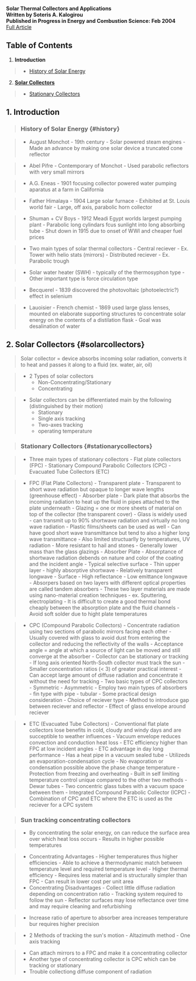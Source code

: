 __Solar Thermal Collectors and Applications__  
__Written by Soteris A. Kalogirou__  
__Published in Progress in Energy and Combustion Science: Feb 2004__  
<a
href="https://eva.fing.edu.uy/pluginfile.php/55828/mod_resource/content/1/kalogiru.pdf"
target="_blank">Full Article</a>

## Table of Contents

1. __Introduction__

> - [History of Solar Energy](#history)

2. [__Solar Collectors__](#solarcollectors)

> - [Stationary Collectors](#stationarycollectors)


## 1. Introduction

> ### History of Solar Energy {#history}

> - August Monchot - 19th century
>       - Solar powered steam engines
>       - Made an advance by making one solar device a truncated cone reflector

> - Abel Pifre - Contemporary of Monchot
>       - Used parabolic reflectors with very small mirrors

> - A.G. Eneas
>       - 1901 focusing collector powered water pumping aparatus at a farm in
          California

> - Father Himalaya
>       - 1904 Large solar furnace
>           - Exhibited at St. Louis world fair
>           - Large, off axis, parabolic horn collector

> - Shuman + CV Boys
>       - 1912 Meadi Egypt worlds largest pumping plant
>           - Parabolic long cylindars fcus sunlight into long absorbing tube
>           - Shut down in 1915 due to onset of WWI and cheaper fuel prices

> - Two main types of solar thermal collectors
>       - Central reciever
>           - Ex. Tower with helio stats (mirrors)
>       - Distributed reciever
>           - Ex. Parabolic trough

> - Solar water heater (SWH)
>       - typically of the thermosyphon type
>       - Other important type is force circulation type

> - Becquerel
>       - 1839 discovered the photovoltaic (photoelectric?) effect in selenium

> - Lauoisier
>       - French chemist
>       - 1869 used large glass lenses, mounted on elaborate supporting
          structures to concentrate solar energy on the contents of a
          distilation flask
>           - Goal was desalination of water

## 2. Solar Collectors {#solarcollectors}

> Solar collector = device absorbs incoming solar radiation, converts it to
  heat and passes it along to a fluid (ex. water, air, oil)

> - 2 Types of solar collectors
>     - Non-Concentrating/Stationary
>     - Concentrating

> - Solar collectors can be differentiated main by the following
    (distinguished by their motion)
>     - Stationary
>     - Single axis tracking
>     - Two-axes tracking
>     - operating temperature

> ### Stationary Collectors {#stationarycollectors}

> - Three main types of stationary collectors
>       - Flat plate collectors (FPC)
>       - Stationary Compound Parabolic Collectors (CPC)
>       - Evacuated Tube Collectors (ETC)

> - FPC (Flat Plate Collectors)
>       - Transparent plate
>           - Transparent to short wave radiation but opaque to longer wave
              lengths (greenhouse effect)
>       - Absorber plate
>           - Dark plate that absorbs the incoming radiation to heat up the
              fluid in pipes attached to the plate underneath
>       - Glazing = one or more sheets of material on top of the collector (the
          transparent cover)
>           - Glass is widely used
>               - can transmit up to 90% shortwave radiation and virtually no
                  long wave radiation
>           - Plastic films/sheets can be used as well
>               - Can have good short wave transmittance but tend to also a
                  higher long wave transmittance
>               - Also limited structuarlly by temperatures, UV radiation
>               - More resistant to hail and stones
>               - Generally lower mass than the glass glazings
>       - Absorber Plate
>           - Absorptance of shortwave radiation debends on nature and color of
              the coating and the incident angle
>           - Typical selective surface
>               - Thin upper layer
>                   - highly absorptive shortwave
>                   - Relatively transparent longwave
>               - Surface
>                   - High reflectance
>                   - Low emittance longwave
>           - Absorpers based on two layers with different optical properties
              are called tandem absorbers
>           - These two layer materials are made using nano-material creation
              techniques
>               - ex. Sputtering, electroplating
>           - It is difficult to create a good thermal bond cheaply between the
              absorption plate and the fluid channels
>               - Avoid soft solder due to hight plate temperatures

> - CPC (Compound Parabolic Collectors)
>       - Concentrate radiation using two sections of parabolic mirrors facing
          each other
>       - Usually covered with glass to avoid dust from entering the collector
          and reducing the reflectivity of the walls
>       - Acceptance angle = angle at which a source of light can be moved and
          still converge at the absorber
>       - Collector can be stationary or tracking
>           - If long axis oriented North-South collector must track the sun
>       - Smaller concentration ratios (< 3) of greater practical interest
>           - Can accept large amount of diffuse radiation and concentrate it
              without the need for tracking
>       - Two basic types of CPC collectors
>           - Symmetric
>           - Asymmetric
>       - Employ two main types of absorbers
>           - fin type with pipe
>           - tubular
>       - Some practical design consideration
>           - Choice of reciever type
>           - Method to introduce gap between reciever and reflector
>           - Effect of glass envelope around reciever

> - ETC (Evacuated Tube Collectors)
>       - Conventional flat plate collectors lose benefits in cold, cloudy and
          windy days and are succeptible to weather influences
>       - Vacuum envelope reduces convection and conduction heat loss
>       - ETC efficiency higher than FPC at low incident angles
>           - ETC advantage in day long performance
>       - Has a heat pipe in a vacuum sealed tube
>       - Utilizeds an evaporation-condensation cycle
>       - No evaporation or condensation possible above the phase change
          temperature
>           - Protection from freezing and overheating
>           - Built in self limiting temperature control unique compared to the
              other two methods
>       - Dewar tubes
>           - Two concentric glass tubes with a vacuum space between them
>       - Integrated Compound Parabolic Collector (ICPC)
>           - Combination of CPC and ETC where the ETC is used as the reciever
              for a CPC system

> ### Sun tracking concentrating collectors

> - By concentrating the solar energy, on can reduce the surface area over
    which heat loss occurs
>       - Results in higher possible temperatures

> - Concentrating Advantages
>       - Higher temperatures thus higher efficiencies
>       - Able to achieve a thermodynamic match between temperature level and
          required temperature level
>       - Higher thermal efficiency
>       - Requires less material and is structurally simpler than FPC
>           - Can result in lower cost per unit area
> - Concentrating Disadvantages
>       - Collect little diffuse radiation depending on concentration ratio
>       - Tracking system required to follow the sun
>       - Reflector surfaces may lose reflectance over time and may require
          cleaning and refurbishing

> - Increase ratio of aperture to absorber area increases temperature bur
    requires higher precision

> - 2 Methods of tracking the sun's motion
>       - Altazimuth method
>       - One axis tracking

> - Can attach mirrors to a FPC and make it a concentrating collector
> - Another type of concentrating collector is CPC which can be tracking or
    stationary
> - Trouble collectiong diffuse component of radiation
